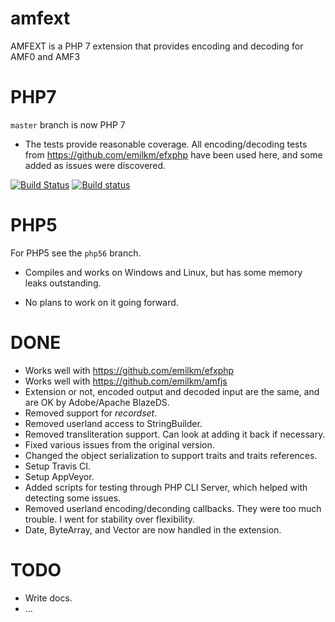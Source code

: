amfext
======

AMFEXT is a PHP 7 extension that provides encoding and decoding for AMF0 and AMF3

# PHP7

`master` branch is now PHP 7

* The tests provide reasonable coverage. All encoding/decoding tests from https://github.com/emilkm/efxphp have been used here, and some added as issues were discovered.


[![Build Status](https://travis-ci.org/emilkm/amfext.svg?branch=master)](https://travis-ci.org/emilkm/amfext)
[![Build status](https://ci.appveyor.com/api/projects/status/dkgaugiannv0l6su?svg=true)](https://ci.appveyor.com/project/emilkm/amfext/branch/master)

# PHP5

For PHP5 see the `php56` branch.

* Compiles and works on Windows and Linux, but has some memory leaks outstanding.

* No plans to work on it going forward.

# DONE

* Works well with https://github.com/emilkm/efxphp
* Works well with https://github.com/emilkm/amfjs
* Extension or not, encoded output and decoded input are the same, and are OK by Adobe/Apache BlazeDS.
* Removed support for _recordset_.
* Removed userland access to StringBuilder.
* Removed transliteration support. Can look at adding it back if necessary.
* Fixed various issues from the original version.
* Changed the object serialization to support traits and traits references.
* Setup Travis CI.
* Setup AppVeyor.
* Added scripts for testing through PHP CLI Server, which helped with detecting some issues.
* Removed userland encoding/deconding callbacks. They were too much trouble. I went for stability over flexibility.
* Date, ByteArray, and Vector are now handled in the extension.

# TODO

* Write docs.
* ...



